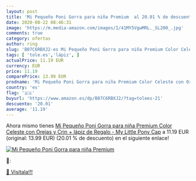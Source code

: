 ```yaml
---
layout: post
title: 'Mi Pequeño Poni Gorra para niña Premium  al 20.01 % de descuento'
date: 2020-08-22 08:46:31
image: 'https://m.media-amazon.com/images/I/41MY5VgwMRL._SL200_.jpg'
comments: true
category: ofertas
author: ring
slug: 'B07C6RBXJ2-es Mi Pequeño Poni Gorra para niña Premium Color Celeste con...'
tags: [ 'tole.es','lápiz', ]
actualPrice: 11.19 EUR
currency: EUR
price: 11.19
comparePrice: 13.99 EUR
prodname: 'Mi Pequeño Poni Gorra para niña Premium Color Celeste con Orejas y Crin + lápiz de Regalo - My Little Pony Cap'
country: 'es'
flag: '🇪🇸'
buyurl: 'https://www.amazon.es/dp/B07C6RBXJ2/?tag=tolees-21'
descuento: '20.01'
average: '11.19'
---
```


Ahora mismo tienes [Mi Pequeño Poni Gorra para niña Premium Color Celeste con Orejas y Crin + lápiz de Regalo - My Little Pony Cap](https://www.amazon.es/dp/B07C6RBXJ2/?tag=tolees-21) a 11.19 EUR (original: 13.99 EUR) (20.01 %  de descuento) en el siguiente enlace!

[![Mi Pequeño Poni Gorra para niña Premium ](https://m.media-amazon.com/images/I/41MY5VgwMRL._SL200_.jpg)](https://www.amazon.es/dp/B07C6RBXJ2/?tag=tolees-21)

🔎:


[🛒 Visítala!!!](https://www.amazon.es/dp/B07C6RBXJ2/?tag=tolees-21)
